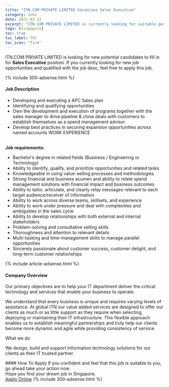 ```yaml
---
title: "ITN.COM PRIVATE LIMITED Vacancies Sales Executive" 
category: Jobs 
date: 2021-03-22 
excerpt: "ITN.COM PRIVATE LIMITED is currently looking for suitable person to fill in the Sales Executive which based in Singapore" 
tags: [Singapore] 
toc: true 
toc_label: TOC 
toc_icon: "fire" 
--- 
```


<p>ITN.COM PRIVATE LIMITED is looking for new potential candidates to fill in for <b>Sales Executive</b> position. If you currently looking for new job opportunities and qualified with the job desc, feel free to apply this job.
</p>{% include 300-adsense.html %} 
<div><div><h4>Job Description</h4></div><div><div><span><div><ul><li>Developing and executing a APC Sales plan</li><li>Identifying and qualifying opportunities</li><li>Own the development and execution of programs together with the sales manager to drive pipeline &amp; close deals with customers to establish themselves as a spend management advisor&#160;</li><li>Develop best practices in securing expansion opportunities across named accounts WORK EXPERIENCE&#160;</li></ul><br><div><strong>Job requirements:</strong><ul><li>Bachelor&#8217;s degree in related fields (Business / Engineering or Technology)</li><li>Ability to identify, qualify, and prioritize opportunities and related tasks</li><li>Knowledgeable in using value-selling processes and methodologies</li><li>Strong financial and business acumen and ability to relate spend management solutions with financial impact and business outcomes</li><li>Ability to tailor, articulate, and clearly relay messages relevant to each target audience/receiver of information</li><li>Ability to work across diverse teams, skillsets, and experience</li><li>Ability to work under pressure and deal with complexities and ambiguities in the sales cycle</li><li>Ability to develop relationships with both external and internal stakeholders</li><li>Problem-solving and consultative selling skills</li><li>Thoroughness and attention to relevant details</li><li>Multi-tasking and time-management skills to manage parallel opportunities</li><li>Sincerely passionate about customer success, customer delight, and long-term customer relationships&#160;</li></ul></div></div></span></div></div></div> 
{% include article-adsense.html %} 
<div><div><h4>Company Overview</h4></div><div><div><span><div><p>Our primary objectives are to help your IT department deliver the critical technology and services that enable your business to operate.</p><p>We understand that every business is unique and requires varying levels of assistance. At global ITN our value added services are designed to offer our clients as much or as little support as they require when selecting, deploying or maintaining their IT infrastructure. This flexible approach enables us to establish meaningful partnerships and truly help our clients become more dynamic and agile while providing consistency of service.</p><p>What we do</p><p>We design, build and support Information technology solutions for our clients as their IT trusted partner.</p></div></span></div></div></div> 
#### How To Apply 
If you confident and feel that this job is suitable to you, go ahead take your action now. <br/> 
Hope you find your dream job in Singapore. <br/> 
<a href="https://www.jobstreet.com.my/en/job/sales-executive-8406557/origin/sg?jobId=jobstreet-sg-job-8406557&" class="btn btn--info" target="_blank" rel="nofollow noopenner">Apply Online</a> 
{% include 300-adsense.html %} 